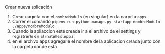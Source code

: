 
Crear nueva aplicación
1. Crear carpeta con el `nombreModulo` (en singular) en la carpeta `apps`
2. Correr el comando `pipenv run python manage.py startapp nombreModulo ./apps/nombreModulo`
3. Cuando la apliaccion este creada ir a el archivo de el settings y registrarla en el  installed.apps
4. en el archivo apps agregarle el nombre de la aplicacion creada junto con la carpeta donde esta